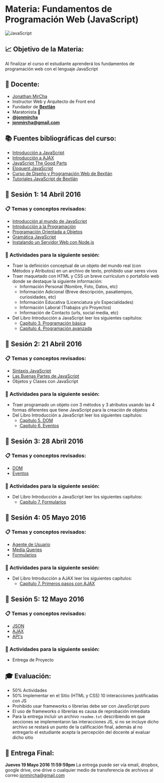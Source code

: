 # Materia: Fundamentos de Programación Web (JavaScript)
![JavaScript](http://bextlan.com/v4/themes/v4/img/tutoriales/javascript.jpg)

## :chart_with_upwards_trend: Objetivo de la Materia:
Al finalizar el curso el estudiante aprenderá los fundamentos de programación web con el lenguaje JavaScript

## :bow: Docente:
* [Jonathan MirCha](http://jonmircha.com)
* Instructor Web y Arquitecto de Front end
* Fundador de **[Bextlán](http://bextlan.com)**
* Maratonista :runner:
* **[@jonmircha](https://twitter.com/jonmircha)**
* **[jonmircha@gmail.com](mailto:jonmircha@gmail.com)** 

## :books: Fuentes bibliográficas del curso:
* [Introducción a JavaScript](http://librosweb.es/libro/javascript/)
* [Introducción a AJAX](http://librosweb.es/libro/ajax/)
* [JavaScript The Good Parts](https://www.ebooks-it.net/ebook/javascript-the-good-parts)
* [Eloquent JavaScript](http://eloquentjavascript.net/)
* [Curso de Diseño y Programación Web de Bextlán](http://bextlan.com/cursos/web/)
* [Tutoriales JavaScript de Bextlán](http://bextlan.com/tutoriales/javascript/)


## :school: Sesión 1: 14 Abril 2016

### :clipboard: Temas y conceptos revisados:
* [Introducción al mundo de JavaScript](./teoria-intro-js.md)
* [Introducción a la Programación](./teoria-poo-js.md)
* [Programación Orientada a Objetos](./teoria-poo-js.md#programaciÓn-orientada-a-objetos)
* [Gramática JavaScript](./teoria-poo-js.md#gramática-javascript)
* [Instalando un Servidor Web con Node.js](./teoria-poo-js.md#servidor-web)

### :pencil: Actividades para la siguiente sesión: 
* Traer la definición conceptual de un objeto del mundo real (con Métodos y Atributos) en un archivo de texto, prohibido usar seres vivos
* Traer maquetado con HTML y CSS un breve currículum o portafolio web donde se destaque la siguiente información:
	* Información Personal (Nombre, Foto, Datos, etc)
	* Información Adicional (Breve descripción, pasatiempos, curiosidades, etc)
	* Información Educativa (Licenciatura y/o Especialidades)
	* Información Laboral (Trabajos y/o Proyectos)
	* Información de Contacto (urls, social media, etc)
* Del Libro Introducción a JavaScript leer los siguientes capítulos:
	* [Capítulo 3. Programación básica](http://librosweb.es/libro/javascript/capitulo_3.html)
	* [Capítulo 4. Programación avanzada](http://librosweb.es/libro/javascript/capitulo_4.html)


## :school: Sesión 2: 21 Abril 2016

### :clipboard: Temas y conceptos revisados:
* [Sintaxis JavaScript](./teoria-poo-js.md#sintaxis-javascript)
* [Las Buenas Partes de JavaScript](./teoria-poo-js.md#las-buenas-partes-de-javascript)
* Objetos y Clases con JavaScript

### :pencil: Actividades para la siguiente sesión:
* Traer programado un objeto con 3 métodos y 3 atributos usando las 4 formas diferentes que tiene JavaScript para la creación de objetos
* Del Libro Introducción a JavaScript leer los siguientes capítulos:
	* [Capítulo 5. DOM](http://librosweb.es/libro/javascript/capitulo_5.html)
	* [Capítulo 6. Eventos](http://librosweb.es/libro/javascript/capitulo_6.html)

## :school: Sesión 3: 28 Abril 2016

### :clipboard: Temas y conceptos revisados: 
* [DOM](./teoria-poo-js.md#dom)
* [Eventos](./teoria-poo-js.md#eventos-en-javascript)

### :pencil: Actividades para la siguiente sesión:
* Del Libro Introducción a JavaScript leer los siguientes capítulos:
	* [Capítulo 7. Formularios](http://librosweb.es/libro/javascript/capitulo_7.html)

## :school: Sesión 4: 05 Mayo 2016
### :clipboard: Temas y conceptos revisados:
* [Agente de Usuario](./teoria-poo-js.md#agente-de-usuario)
* [Media Queries](./teoria-poo-js.md#media-queries-en-javascript)
* [Formularios](./teoria-poo-js.md#formularios)

### :pencil: Actividades para la siguiente sesión: 
* Del Libro Introducción a AJAX leer los siguientes capítulos:
	* [Capítulo 7. Primeros pasos con AJAX](http://librosweb.es/libro/ajax/capitulo_7.html)

## :school: Sesión 5: 12 Mayo 2016
### :clipboard: Temas y conceptos revisados: 
* [JSON](./teoria-poo-js.md#)
* [AJAX](./teoria-poo-js.md#)
* [API's](./teoria-poo-js.md#)

### :pencil: Actividades para la siguiente sesión: 
* Entrega de Proyecto

## :mortar_board: Evaluación:
* 50% Actividades
* 50% Implementar en el Sitio (HTML y CSS) 10 interacciones justificadas con JS
* Prohibido usar frameworks o librerías debe ser con JavaScript puro
* El uso de frameworks o librerías es causa de reprobación inmediata
* Para la entrega incluir un archivo `readme.txt` describiendo en que secciones se implementaron las interacciones JS, si no se incluye dicho archivo se restará un punto de la calificación final, además al no entregarlo el estudiante acepta la percepción del docente al evaluar dicho sitio

## :date: Entrega Final: 
**Jueves 19 Mayo 2016 11:59:59pm**
La entrega puede ser vía email, dropbox, google drive, one drive o cualquier medio de transferencia de archivos al correo jonmircha@gmail.com